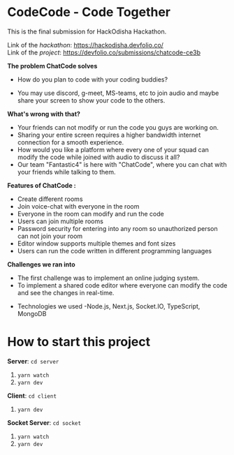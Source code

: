 ﻿# CodeCode - Code Together

This is the final submission for HackOdisha Hackathon.

Link of the *hackathon*: https://hackodisha.devfolio.co/ <br />
Link of the *project*: https://devfolio.co/submissions/chatcode-ce3b

**The problem ChatCode solves**
- How do you plan to code with your coding buddies?

- You may use discord, g-meet, MS-teams, etc to join audio and maybe share your screen to show your code to the others.

**What's wrong with that?**
- Your friends can not modify or run the code you guys are working on.
- Sharing your entire screen requires a higher bandwidth internet connection for a smooth experience.
- How would you like a platform where every one of your squad can modify the code while joined with audio to discuss it all?
- Our team "Fantastic4" is here with "ChatCode", where you can chat with your friends while talking to them.

**Features of ChatCode :**
- Create different rooms
- Join voice-chat with everyone in the room
- Everyone in the room can modify and run the code
- Users can join multiple rooms
- Password security for entering into any room so unauthorized person can not join your room
- Editor window supports multiple themes and font sizes
- Users can run the code written in different programming languages

**Challenges we ran into**
- The first challenge was to implement an online judging system.
- To implement a shared code editor where everyone can modify the code and see the changes in real-time.

* Technologies we used
-Node.js, Next.js, Socket.IO, TypeScript, MongoDB


# How to start this project

**Server**: `cd server`
1. `yarn watch`
2. `yarn dev`

**Client**: `cd client`
1. `yarn dev`

**Socket Server**: `cd socket`
1. `yarn watch`
2. `yarn dev`
